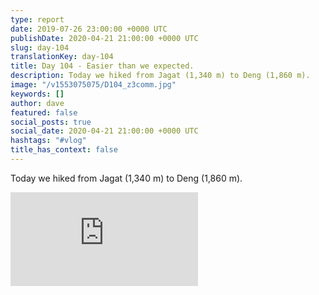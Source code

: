 ```yaml
---
type: report
date: 2019-07-26 23:00:00 +0000 UTC
publishDate: 2020-04-21 21:00:00 +0000 UTC
slug: day-104
translationKey: day-104
title: Day 104 - Easier than we expected.
description: Today we hiked from Jagat (1,340 m) to Deng (1,860 m).
image: "/v1553075075/D104_z3comm.jpg"
keywords: []
author: dave
featured: false
social_posts: true
social_date: 2020-04-21 21:00:00 +0000 UTC
hashtags: "#vlog"
title_has_context: false
---
```


Today we hiked from Jagat (1,340 m) to Deng (1,860 m).

<iframe class="youtube" src="https://www.youtube.com/embed/v8feU2RDc-c" frameborder="0" allow="accelerometer; autoplay; encrypted-media; gyroscope; picture-in-picture" allowfullscreen></iframe>

